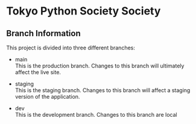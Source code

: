 # Tokyo Python Society Society

## Branch Information

This project is divided into three different branches:

- main  
This is the production branch. Changes to this branch will ultimately affect the live site.

- staging  
This is the staging branch. Changes to this branch will affect a staging version of the application.

- dev  
This is the development branch. Changes to this branch are local
